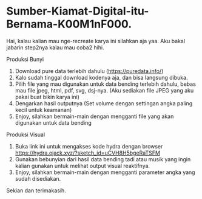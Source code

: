 # Sumber-Kiamat-Digital-itu-Bernama-K00M1nF000.

Hai, kalau kalian mau nge-recreate karya ini silahkan aja yaa. Aku bakal jabarin step2nya kalau mau coba2 hihi.

Produksi Bunyi
1. Download pure data terlebih dahulu (https://puredata.info/)
2. Kalo sudah tinggal download kodenya aja, dan bisa langsung dibuka.
3. Pilih file yang mau digunakan untuk data bending terlebih dahulu, bebas mau file jpeg, html, pdf, svg, dsj-nya. (Aku sediakan file JPEG yang aku pakai buat bikin karya ini)
4. Dengarkan hasil outputnya (Set volume dengan settingan angka paling kecil untuk keamanan)
5. Enjoy, silahkan bermain-main dengan mengganti file yang akan digunakan untuk data bending

Produksi Visual
1. Buka link ini untuk mengakses kode hydra dengan browser https://hydra.ojack.xyz/?sketch_id=uCVH8H5bgeRaTSFM
2. Gunakan bebunyian dari hasil data bending tadi atau musik yang ingin kalian gunakan untuk melihat output visual reaktifnya.
3. Enjoy, silahkan bermain-main dengan mengganti parameter angka yang sudah disediakan.

Sekian dan terimakasih.

